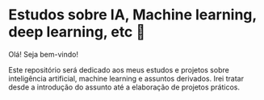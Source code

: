 # Estudos sobre IA, Machine learning, deep learning, etc :space_invader:
Olá! Seja bem-vindo! 

Este repositório será dedicado aos meus estudos e projetos sobre inteligência artificial, machine learning e assuntos derivados. Irei tratar desde a introdução do assunto até a elaboração de projetos práticos.
